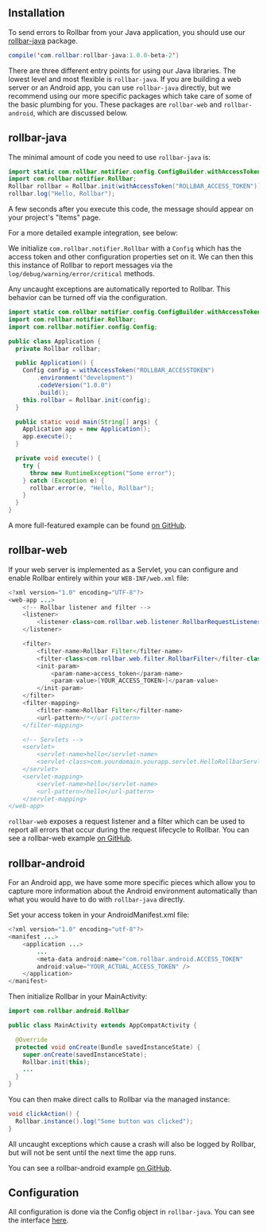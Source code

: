 ## Installation

To send errors to Rollbar from your Java application, you should use our <a href="https://github.com/rollbar/rollbar-java" target="_blank" rel="noopener">rollbar-java</a> package. 

``` java
compile('com.rollbar:rollbar-java:1.0.0-beta-2')
```

There are three different entry points for using our Java libraries. The lowest level and most flexible is `rollbar-java`. If you are building a web server or an Android app, you can use `rollbar-java` directly, but we recommend using our more specific packages which take care of some of the basic plumbing for you. These packages are `rollbar-web` and `rollbar-android`, which are discussed below.

## rollbar-java

The minimal amount of code you need to use `rollbar-java` is:

``` java
import static com.rollbar.notifier.config.ConfigBuilder.withAccessToken;
import com.rollbar.notifier.Rollbar;
Rollbar rollbar = Rollbar.init(withAccessToken("ROLLBAR_ACCESS_TOKEN"));
rollbar.log("Hello, Rollbar");
```

A few seconds after you execute this code, the message should appear on your project's "Items" page.

For a more detailed example integration, see below: 

We initialize `com.rollbar.notifier.Rollbar` with a `Config` which has the access token and other configuration properties set on it.
We can then this this instance of Rollbar to report messages via the `log/debug/warning/error/critical` methods.

Any uncaught exceptions are automatically reported to Rollbar. This behavior can be turned off via the configuration.

``` java
import static com.rollbar.notifier.config.ConfigBuilder.withAccessToken;
import com.rollbar.notifier.Rollbar;
import com.rollbar.notifier.config.Config;

public class Application {
  private Rollbar rollbar;

  public Application() {
    Config config = withAccessToken("ROLLBAR_ACCESSTOKEN")
        .environment("development")
        .codeVersion("1.0.0")
        .build();
    this.rollbar = Rollbar.init(config);
  }

  public static void main(String[] args) {
    Application app = new Application();
    app.execute();
  }

  private void execute() {
    try {
      throw new RuntimeException("Some error");
    } catch (Exception e) {
      rollbar.error(e, "Hello, Rollbar");
    }
  }
}
```

A more full-featured example can be found <a href="https://github.com/rollbar/rollbar-java/tree/master/examples/rollbar-java" target="_blank" rel="noopener">on GitHub</a>. 

## rollbar-web

If your web server is implemented as a Servlet, you can configure and enable Rollbar entirely within your `WEB-INF/web.xml` file:

``` java
<?xml version="1.0" encoding="UTF-8"?>
<web-app ...>
    <!-- Rollbar listener and filter -->
    <listener>
        <listener-class>com.rollbar.web.listener.RollbarRequestListener</listener-class>
    </listener>

    <filter>
        <filter-name>Rollbar Filter</filter-name>
        <filter-class>com.rollbar.web.filter.RollbarFilter</filter-class>
        <init-param>
            <param-name>access_token</param-name>
            <param-value>[YOUR_ACCESS_TOKEN>]</param-value>
        </init-param>
    </filter>
    <filter-mapping>
        <filter-name>Rollbar Filter</filter-name>
        <url-pattern>/*</url-pattern>
    </filter-mapping>

    <!-- Servlets -->
    <servlet>
        <servlet-name>hello</servlet-name>
        <servlet-class>com.yourdomain.yourapp.servlet.HelloRollbarServlet</servlet-class>
    </servlet>
    <servlet-mapping>
        <servlet-name>hello</servlet-name>
        <url-pattern>/hello</url-pattern>
    </servlet-mapping>
</web-app>
```

`rollbar-web` exposes a request listener and a filter which can be used to report all errors that occur during the request lifecycle to Rollbar. You can see a rollbar-web example <a href="https://github.com/rollbar/rollbar-java/tree/master/examples/rollbar-web" target="_blank" rel="noopener">on GitHub</a>.


## rollbar-android

For an Android app, we have some more specific pieces which allow you to capture more information about the Android environment automatically than what you would have to do with `rollbar-java` directly.

Set your access token in your AndroidManifest.xml file:

``` java
<?xml version="1.0" encoding="utf-8"?>
<manifest ...>
    <application ...>
        ...
        <meta-data android:name="com.rollbar.android.ACCESS_TOKEN"
        android:value="YOUR_ACTUAL_ACCESS_TOKEN" />
    </application>
</manifest>
```

Then initialize Rollbar in your MainActivity:

``` java
import com.rollbar.android.Rollbar

public class MainActivity extends AppCompatActivity {

  @Override
  protected void onCreate(Bundle savedInstanceState) {
    super.onCreate(savedInstanceState);
    Rollbar.init(this);
    ...
  }
}
```

You can then make direct calls to Rollbar via the managed instance:

``` java
void clickAction() {
  Rollbar.instance().log("Some button was clicked");
}
```

All uncaught exceptions which cause a crash will also be logged by Rollbar, but will not be sent until the next time the app runs.

You can see a rollbar-android example <a href="https://github.com/rollbar/rollbar-java/tree/master/examples/rollbar-android" target="_blank" rel="noopener">on GitHub</a>.


## Configuration

All configuration is done via the Config object in `rollbar-java`. You can see the interface <a href="https://github.com/rollbar/rollbar-java/blob/master/rollbar-java/src/main/java/com/rollbar/notifier/config/Config.java" target="_blank" rel="noopener">here</a>.
